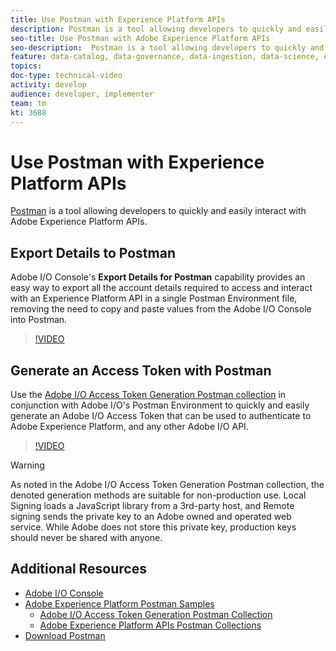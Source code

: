 ```yaml
---
title: Use Postman with Experience Platform APIs
description: Postman is a tool allowing developers to quickly and easily interact with Experience Platform APIs.
seo-title: Use Postman with Adobe Experience Platform APIs
seo-description:  Postman is a tool allowing developers to quickly and easily interact with Adobe Experience Platform APIs.
feature: data-catalog, data-governance, data-ingestion, data-science, experience-data-model, gdpr, identity, observability, opt-in, query-service, real-time-customer-profile, segmentation
topics: 
doc-type: technical-video
activity: develop
audience: developer, implementer
team: tm
kt: 3688
---
```

 
# Use Postman with Experience Platform APIs

[Postman](https://www.getpostman.com/) is a tool allowing developers to quickly and easily interact with Adobe Experience Platform APIs.

## Export Details to Postman

Adobe I/O Console's **Export Details for Postman** capability provides an easy way to export all the account details required to access and interact with an Experience Platform API in a single Postman Environment file, removing the need to copy and paste values from the Adobe I/O Console into Postman.

>[!VIDEO](https://video.tv.adobe.com/v/28832/?quality=12)

## Generate an Access Token with Postman

Use the [Adobe I/O Access Token Generation Postman collection](https://github.com/adobe/experience-platform-postman-samples/tree/master/apis/ims) in conjunction with Adobe I/O's Postman Environment to quickly and easily generate an Adobe I/O Access Token that can be used to authenticate to Adobe Experience Platform, and any other Adobe I/O API.

>[!VIDEO](https://video.tv.adobe.com/v/29698/?quality=12)

>[!WARNING]
> As noted in the Adobe I/O Access Token Generation Postman collection, the denoted generation methods are suitable for non-production use. Local Signing loads a JavaScript library from a 3rd-party host, and Remote signing sends the private key to an Adobe owned and operated web service. While Adobe does not store this private key, production keys should never be shared with anyone.

## Additional Resources

* [Adobe I/O Console](https://console.adobe.io)
* [Adobe Experience Platform Postman Samples](https://github.com/adobe/experience-platform-postman-samples)
  * [Adobe I/O Access Token Generation Postman Collection](https://github.com/adobe/experience-platform-postman-samples/tree/master/apis/ims)
  * [Adobe Experience Platform APIs Postman Collections](https://github.com/adobe/experience-platform-postman-samples/tree/master/apis/experience-platform)
* [Download Postman](https://www.getpostman.com/)
